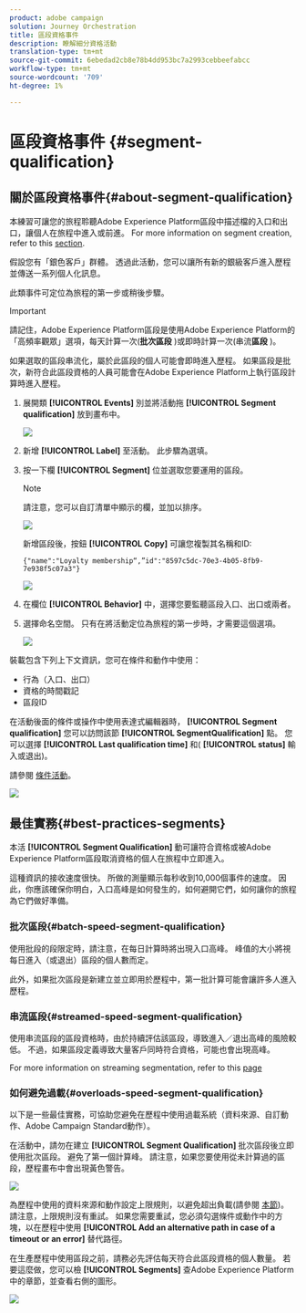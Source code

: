 ```yaml
---
product: adobe campaign
solution: Journey Orchestration
title: 區段資格事件
description: 瞭解細分資格活動
translation-type: tm+mt
source-git-commit: 6ebedad2cb8e78b4dd953bc7a2993cebbeefabcc
workflow-type: tm+mt
source-wordcount: '709'
ht-degree: 1%

---
```



# 區段資格事件 {#segment-qualification}

## 關於區段資格事件{#about-segment-qualification}

本練習可讓您的旅程聆聽Adobe Experience Platform區段中描述檔的入口和出口，讓個人在旅程中進入或前進。 For more information on segment creation, refer to this [section](../segment/about-segments.md).

假設您有「銀色客戶」群體。 透過此活動，您可以讓所有新的銀級客戶進入歷程並傳送一系列個人化訊息。

此類事件可定位為旅程的第一步或稍後步驟。

>[!IMPORTANT]
>
>請記住，Adobe Experience Platform區段是使用Adobe Experience Platform的「高頻率觀眾」選項，每天計算一次(**批次區段** )或即時計算一次(串流&#x200B;**區段** )。
>
>如果選取的區段串流化，屬於此區段的個人可能會即時進入歷程。 如果區段是批次，新符合此區段資格的人員可能會在Adobe Experience Platform上執行區段計算時進入歷程。


1. 展開類 **[!UICONTROL Events]** 別並將活動拖 **[!UICONTROL Segment qualification]** 放到畫布中。

   ![](../assets/segment5.png)

1. 新增 **[!UICONTROL Label]** 至活動。 此步驟為選填。

1. 按一下欄 **[!UICONTROL Segment]** 位並選取您要運用的區段。

   >[!NOTE]
   >
   >請注意，您可以自訂清單中顯示的欄，並加以排序。

   ![](../assets/segment6.png)

   新增區段後，按鈕 **[!UICONTROL Copy]** 可讓您複製其名稱和ID:

   `{"name":"Loyalty membership“,”id":"8597c5dc-70e3-4b05-8fb9-7e938f5c07a3"}`

   ![](../assets/segment-copy.png)

1. 在欄位 **[!UICONTROL Behavior]** 中，選擇您要監聽區段入口、出口或兩者。

1. 選擇命名空間。 只有在將活動定位為旅程的第一步時，才需要這個選項。

   ![](../assets/segment7.png)

裝載包含下列上下文資訊，您可在條件和動作中使用：

* 行為（入口、出口）
* 資格的時間戳記
* 區段ID

在活動後面的條件或操作中使用表達式編輯器時， **[!UICONTROL Segment qualification]** 您可以訪問該節 **[!UICONTROL SegmentQualification]** 點。 您可以選擇 **[!UICONTROL Last qualification time]** 和( **[!UICONTROL status]** 輸入或退出)。

請參閱 [條件活動](../building-journeys/condition-activity.md#about_condition)。

![](../assets/segment8.png)

## 最佳實務{#best-practices-segments}

本活 **[!UICONTROL Segment Qualification]** 動可讓符合資格或被Adobe Experience Platform區段取消資格的個人在旅程中立即進入。

這種資訊的接收速度很快。 所做的測量顯示每秒收到10,000個事件的速度。 因此，你應該確保你明白，入口高峰是如何發生的，如何避開它們，如何讓你的旅程為它們做好準備。

### 批次區段{#batch-speed-segment-qualification}

使用批段的段限定時，請注意，在每日計算時將出現入口高峰。 峰值的大小將視每日進入（或退出）區段的個人數而定。

此外，如果批次區段是新建立並立即用於歷程中，第一批計算可能會讓許多人進入歷程。

### 串流區段{#streamed-speed-segment-qualification}

使用串流區段的區段資格時，由於持續評估該區段，導致進入／退出高峰的風險較低。 不過，如果區段定義導致大量客戶同時符合資格，可能也會出現高峰。

For more information on streaming segmentation, refer to this [page](https://experienceleague.adobe.com/docs/experience-platform/segmentation/api/streaming-segmentation.html#api)

### 如何避免過載{#overloads-speed-segment-qualification}

以下是一些最佳實務，可協助您避免在歷程中使用過載系統（資料來源、自訂動作、Adobe Campaign Standard動作）。

在活動中，請勿在建立 **[!UICONTROL Segment Qualification]** 批次區段後立即使用批次區段。 避免了第一個計算峰。 請注意，如果您要使用從未計算過的區段，歷程畫布中會出現黃色警告。

![](../assets/segment-error.png)

為歷程中使用的資料來源和動作設定上限規則，以避免超出負載(請參閱 [本節](../api/capping.md))。 請注意，上限規則沒有重試。 如果您需要重試，您必須勾選條件或動作中的方塊，以在歷程中使用 **[!UICONTROL Add an alternative path in case of a timeout or an error]** 替代路徑。

在生產歷程中使用區段之前，請務必先評估每天符合此區段資格的個人數量。 若要這麼做，您可以檢 **[!UICONTROL Segments]** 查Adobe Experience Platform中的章節，並查看右側的圖形。

![](../assets/segment-overload.png)

